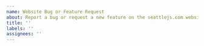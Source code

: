 ```yaml
---
name: Website Bug or Feature Request
about: Report a bug or request a new feature on the seattlejs.com website
title: ''
labels: ''
assignees: ''
---
```

